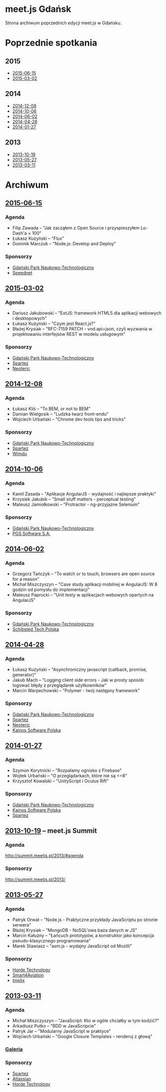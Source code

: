 meet.js Gdańsk
=======

Strona archiwum poprzednich edycji meet.js w Gdańsku.

# Poprzednie spotkania

## 2015

* [2015-06-15](#2015-06-15)
* [2015-03-02](#2015-03-02)

## 2014

* [2014-12-08](#2014-12-08)
* [2014-10-06](#2014-10-06)
* [2014-06-02](#2014-06-02)
* [2014-04-28](#2014-04-28)
* [2014-01-27](#2014-01-27)

## 2013

* [2013-10-19](#2013-10-19)
* [2013-05-27](#2013-05-27)
* [2013-03-11](#2013-03-11)


# Archiwum

## [2015-06-15](https://www.facebook.com/events/953785181318819/)

### Agenda

* Filip Zawada – "Jak zacząłem z Open Source i przyspieszyłem Lo-Dash'a × 100"
* Łukasz Kużyński – "Flux"
* Dominik Marczuk – "Node.js: Develop and Deploy"

### Sponsorzy

* [Gdański Park Naukowo-Technologiczny](http://www.gpnt.pl/)
* [Speednet](http://www.speednet.pl/)


## [2015-03-02](https://www.facebook.com/events/445209315630629/)

### Agenda

* Dariusz Jakubowski – "ExtJS: framework HTML5 dla aplikacji webowych i desktopowych"
* Łukasz Kużyński – "Czym jest React.js?"
* Błażej Krysiak – "RFC-7159 PATCH - vnd.api+json, czyli wyzwania w projektowaniu interfejsów REST w modelu usługowym"

### Sponsorzy

* [Gdański Park Naukowo-Technologiczny](http://www.gpnt.pl/)
* [Spartez](http://www.spartez.com/)
* [Neoteric](http://www.neoteric.eu/)


## [2014-12-08](https://www.facebook.com/events/728642850524626/)

### Agenda

* Łukasz Kliś – "To BEM, or not to BEM"
* Damian Wielgosik – "Ludzka twarz front-endu"
* Wojciech Urbański – "Chrome dev tools tips and tricks"

### Sponsorzy

* [Gdański Park Naukowo-Technologiczny](http://www.gpnt.pl/)
* [Spartez](http://www.spartez.com/)
* [Wimdu](http://www.wimdu.com/)


## [2014-10-06](https://www.facebook.com/events/757599214300212/)

### Agenda

* Kamil Zasada – "Aplikacje AngularJS - wydajność i najlepsze praktyki"
* Krzysiek Jakubik – "Small stuff matters - perceptual testing"
* Mateusz Jamiołkowski – "Protractor - ng-przyjazne Selenium"

### Sponsorzy

* [Gdański Park Naukowo-Technologiczny](http://www.gpnt.pl/)
* [PGS Software S.A.](http://www.pgs-soft.com/)


## [2014-06-02](https://www.facebook.com/events/652897634779551/)

### Agenda

* Grzegorz Tańczyk – "To watch or to touch, browsers are open source for a reason"
* Michał Miszczyszyn – "Case study aplikacji mobilnej w AngularJS: W 8 godzin od pomysłu do implementacji"
* Mateusz Paprocki – "Unit testy w aplikacjach webowych opartych na AngularJS"

### Sponsorzy

* [Gdański Park Naukowo-Technologiczny](http://www.gpnt.pl/)
* [Schibsted Tech Polska](http://www.schibsted.pl/)


## [2014-04-28](https://www.facebook.com/events/618946788160533/)

### Agenda

* Łukasz Kużyński – "Asynchroniczny javascript (callback, promise, generator)"
* Jakub Mach – "Logging client side errors - Jak w prosty sposób logować błędy z przeglądarek użytkowników"
* Marcin Warpechowski – "Polymer - twój następny framework"

### Sponsorzy

* [Gdański Park Naukowo-Technologiczny](http://www.gpnt.pl/)
* [Spartez](http://www.spartez.com/)
* [Neoteric](http://www.neoteric.eu/)
* [Kainos Software Polska](http://www.kainos.pl/)


## [2014-01-27](https://www.facebook.com/events/243445429149368/)

### Agenda

* Szymon Korytnicki – "Rozpalamy ognisko z Firebase"
* Wojtek Urbański – "O przeglądarkach, które nie są <=8"
* Krzysztof Kowalski – "UnityScript i Oculus Rift"

### Sponsorzy

* [Gdański Park Naukowo-Technologiczny](http://www.gpnt.pl/)
* [Kainos Software Polska](http://www.kainos.pl/)
* [Spartez](http://www.spartez.com/)


## [2013-10-19](https://www.facebook.com/events/595657543831906/) – meet.js Summit

### Agenda

<http://summit.meetjs.pl/2013/#agenda>

### Sponsorzy

<http://summit.meetjs.pl/2013/>


## [2013-05-27](https://www.facebook.com/events/289705001159525/)

### Agenda

* Patryk Orwat – "Node.js - Praktyczne przykłady JavaScriptu po stronie serwera"
* Błażej Krysiak – "MongoDB - NoSQL'owa baza danych w JS"
* Marcin Kałużny – "Łańcuch prototypów, a konstruktor jako koncepcja pseudo-klasycznego programowania"
* Marek Stawiasz – "asm.js - wydajny JavaScript od Mozilli"

### Sponsorzy

* [Horde Technology](http://www.horde-technology.pl/)
* [Smart4Aviation](http://www.horde-technology.pl/)
* [Implix](http://www.implix.com/)


## [2013-03-11](https://www.facebook.com/events/471484796247910/)

### Agenda

* Michał Miszczyszyn – "JavaScript: Kto w ogóle chciałby w tym kodzić?"
* Arkadiusz Putko – "BDD w JavaScripcie"
* Patryk Jar – "Modularny JavaScript w praktyce"
* Wojciech Urbański – "Google Closure Templates – renderuj z głową"

### [Galeria](https://www.facebook.com/media/set/?set=a.454812417925956.1073741826.126046920802509&type=1)

### Sponsorzy

* [Spartez](http://www.spartez.com/)
* [Atlassian](http://www.atlassian.com/)
* [Horde Technology](http://www.horde-technology.pl/)
